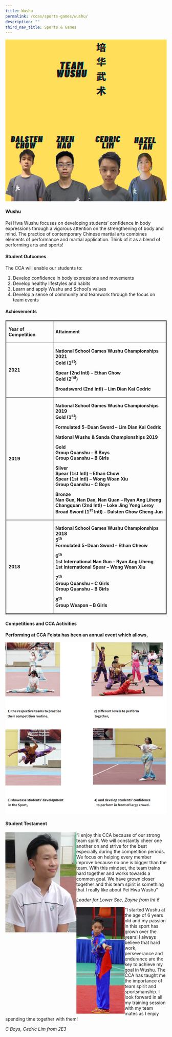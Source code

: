 ```yaml
---
title: Wushu
permalink: /ccas/sports-games/wushu/
description: ""
third_nav_title: Sports & Games
---
```

<img src="/images/wushu1.png">
<h4><strong>Wushu</strong></h4>
<p>Pei Hwa Wushu focuses on developing students&rsquo; confidence in body expressions through a vigorous attention on the strengthening of body and mind. The practice of contemporary Chinese martial arts combines elements of performance and martial application. Think of it as a blend of performing arts and sports!</p>
<h4><strong>Student Outcomes</strong></h4>
<p>The CCA will enable our students to:</p>
<ol>
<li>Develop confidence in body expressions and movements</li>
<li>Develop healthy lifestyles and habits</li>
<li>Learn and apply Wushu and School&rsquo;s values</li>
<li>Develop a sense of community and teamwork through the focus on team events</li>
</ol>
<h4><strong>Achievements</strong></h4>
<div>
<table border="2">
<tbody>
<tr>
<td>
<p><strong>Year of Competition</strong></p>
</td>
<td>
<p><strong>Attainment</strong></p>
</td>
</tr>
<tr>
<td>
<p><strong>2021</strong></p>
</td>
<td>
<p><strong>National School Games Wushu Championships 2021<br /></strong><strong>Gold (1<sup>st</sup>)</strong></p>
<p><strong>Spear (2nd Intl) &ndash; Ethan Chow<br /></strong><strong>Gold (2<sup>nd</sup>)</strong></p>
<p><strong>Broadsword (2nd Intl) &ndash; Lim Dian Kai Cedric</strong></p>
</td>
</tr>
<tr>
<td>
<p><strong>2019</strong></p>
</td>
<td>
<p><strong>National School Games Wushu Championships 2019<br /></strong><strong>Gold (1<sup>st</sup>)</strong></p>
<p><strong>Formulated 5-Duan Sword &ndash; Lim Dian Kai Cedric</strong></p>
<p><strong>National Wushu &amp; Sanda Championships 2019</strong></p>
<p><strong>Gold<br /></strong><strong>Group Quanshu &ndash; B Boys<br /></strong><strong>Group Quanshu &ndash; B Girls</strong></p>
<p><strong>Silver<br /></strong><strong>Spear (1st Intl) &ndash; Ethan Chow<br /></strong><strong>Spear (1st Intl) &ndash; Wong Woan Xiu<br /></strong><strong>Group Quanshu &ndash; C Boys</strong></p>
<p><strong>Bronze<br /></strong><strong>Nan Gun, Nan Dao, Nan Quan &ndash; Ryan Ang Liheng<br /></strong><strong>Changquan (2nd Intl) &ndash; Loke Jing Yong Leroy<br /></strong><strong>Broad Sword (1<sup>st</sup>&nbsp;Intl) &ndash; Dalsten Chow Cheng Jun</strong></p>
</td>
</tr>
<tr>
<td>
<p><strong>2018</strong></p>
</td>
<td>
<p><strong>National School Games Wushu Championships 2018<br /></strong><strong>5<sup>th<br /></sup></strong><strong>Formulated 5-Duan Sword &ndash; Ethan Cheow</strong></p>
<p><strong>6<sup>th<br /></sup></strong><strong>1st International Nan Gun &ndash; Ryan Ang Liheng<br /></strong><strong>1st International Spear &ndash; Wong Woan Xiu<br /></strong></p>
<p><strong>7<sup>th<br /></sup></strong><strong>Group Quanshu &ndash; C Girls<br /></strong><strong>Group Quanshu &ndash; B Girls<br /></strong></p>
<p><strong>8<sup>th<br /></sup></strong><strong>Group Weapon &ndash; B Girls</strong></p>
</td>
</tr>
</tbody>
</table>
</div>
<h4><strong>Competitions and CCA Activities</strong></h4>
<p><strong>Performing at CCA Feista has been an annual event which allows,&nbsp;</strong></p>
<img src="/images/wushu2.png">
<h4><strong>Student Testament</strong></h4>
<img style="width: 44%;" src="/images/wushu3.jpeg" align = "left" />
<p>&ldquo;I enjoy this CCA because of our strong team spirit. We will constantly cheer one another on and strive for the best especially during the competition periods. We focus on helping every member improve because no one is bigger than the team. With this mindset, the team trains hard together and works towards a common goal. We have grown closer together and this team spirit is something that I really like about Pei Hwa Wushu&rdquo;</p>
<p><em>Leader for Lower Sec, Zayne from Int 6</em></p>
<img style="width: 30%;" src="/images/wushu4.jpg" align = "left" />
<p>&ldquo;I started Wushu at the age of 6 years old and my passion in this sport has grown over the years! I always believe that hard work, perseverance and endurance are the key to achieve my goal in Wushu. The CCA has taught me the importance of team spirit and sportsmanship. I look forward in all my training session with my team mates as I enjoy spending time together with them!</p>
<p><em>C Boys, Cedric Lim from 2E3</em></p>